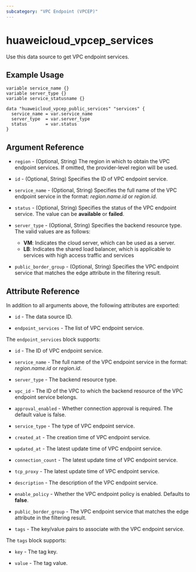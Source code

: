 ```yaml
---
subcategory: "VPC Endpoint (VPCEP)"
---
```


# huaweicloud_vpcep_services

Use this data source to get VPC endpoint services.

## Example Usage

```hcl
variable service_name {}
variable server_type {}
variable service_statusname {}

data "huaweicloud_vpcep_public_services" "services" {
  service_name = var.service_name
  server_type  = var.server_type
  status       = var.status
}
```

## Argument Reference

* `region` - (Optional, String) The region in which to obtain the VPC endpoint services. If omitted, the
  provider-level region will be used.

* `id` - (Optional, String) Specifies the ID of VPC endpoint service.

* `service_name` - (Optional, String) Specifies the full name of the VPC endpoint service in the
  format: *region.name.id* or *region.id*.

* `status` - (Optional, String) Specifies the status of the VPC endpoint service.
  The value can be **available** or **failed**.

* `server_type` - (Optional, String) Specifies the backend resource type. The valid values are as follows:
  + **VM**: Indicates the cloud server, which can be used as a server.
  + **LB**: Indicates the shared load balancer, which is applicable to services with high access traffic and services

* `public_border_group` - (Optional, String) Specifies the VPC endpoint service that matches the edge
  attribute in the filtering result.

## Attribute Reference

In addition to all arguments above, the following attributes are exported:

* `id` - The data source ID.

* `endpoint_services` - The list of VPC endpoint service.

The `endpoint_services` block supports:

* `id` - The ID of VPC endpoint service.

* `service_name` - The full name of the VPC endpoint service in the format: *region.name.id* or *region.id*.

* `server_type` - The backend resource type.

* `vpc_id` - The ID of the VPC to which the backend resource of the VPC endpoint service belongs. 

* `approval_enabled` - Whether connection approval is required. The default value is false.

* `service_type` - The type of VPC endpoint service.

* `created_at` - The creation time of VPC endpoint service.

* `updated_at` - The latest update time of VPC endpoint service.

* `connection_count` - The latest update time of VPC endpoint service.

* `tcp_proxy` - The latest update time of VPC endpoint service.

* `description` - The description of the VPC endpoint service.

* `enable_policy` - Whether the VPC endpoint policy is enabled. Defaults to **false**.

* `public_border_group` - The VPC endpoint service that matches the edge attribute in the filtering result.

* `tags` - The key/value pairs to associate with the VPC endpoint service.

The `tags` block supports:

* `key` - The tag key.

* `value` - The tag value.
